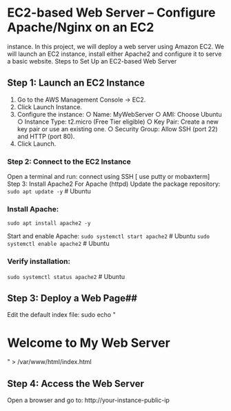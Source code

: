 # EC2-based Web Server – Configure Apache/Nginx on an EC2 #
instance. 
In this project, we will deploy a web server using Amazon EC2. We will launch an EC2 instance, install either Apache2 and configure it to serve a basic 
website. 
Steps to Set Up an EC2-based Web Server 
## Step 1: Launch an EC2 Instance ##
1. Go to the AWS Management Console → EC2. 
2. Click Launch Instance. 
3. Configure the instance: 
○ Name: MyWebServer 
○ AMI: Choose Ubuntu 
○ Instance Type: t2.micro (Free Tier eligible) 
○ Key Pair: Create a new key pair or use an existing one. 
○ Security Group: Allow SSH (port 22) and HTTP (port 80). 
4. Click Launch. 

### Step 2: Connect to the EC2 Instance ###
Open a terminal and run: 
connect using SSH [ use putty or mobaxterm]
Step 3: Install Apache2
For Apache (httpd) 
Update the package repository: 
``` sudo apt update -y ```  # Ubuntu 

### Install Apache: ###
``` sudo apt install apache2 -y ```

Start and enable Apache: 
``` sudo systemctl start apache2 ``` # Ubuntu 
``` sudo systemctl enable apache2 ``` # Ubuntu 

### Verify installation: ###
``` sudo systemctl status apache2 ``` # Ubuntu 

## Step 3: Deploy a Web Page##
Edit the default index file: 
sudo echo "<h1>Welcome to My Web Server</h1>" > /var/www/html/index.html 

## Step 4: Access the Web Server ##
Open a browser and go to: 
http://your-instance-public-ip 
